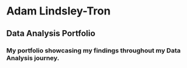 # Adam Lindsley-Tron
## Data Analysis Portfolio
### My portfolio showcasing my findings throughout my Data Analysis journey.
